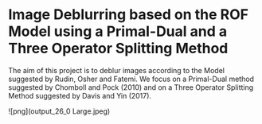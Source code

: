 # Image Deblurring based on the ROF Model using a Primal-Dual and a Three Operator Splitting Method

The aim of this project is to deblur images according to the Model suggested by Rudin, Osher and Fatemi. We focus on a Primal-Dual method suggested by Chomboll and Pock (2010) and on a Three Operator Splitting Method suggested by Davis and Yin (2017).
    
![png](output_26_0 Large.jpeg)
